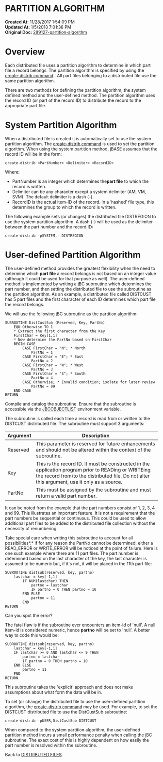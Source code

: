 # PARTITION ALGORITHM

**Created At:** 11/28/2017 1:54:09 PM  
**Updated At:** 1/5/2018 7:01:38 PM  
**Original Doc:** [289127-partition-algorithm](https://docs.jbase.com/44203-distributed-files/289127-partition-algorithm)  


# Overview 

Each distributed file uses a partition algorithm to determine in which part file a record belongs. The partition algorithm is specified by using the [create-distrib command](289128-create-distrib-command) . All part files belonging to a distributed file use the same partition algorithm.

There are two methods for defining the partition algorithm, the system defined method and the user-defined method. The partition algorithm uses the record ID (or part of the record ID) to distribute the record to the appropriate part file.



# System Partition Algorithm

When a distributed file is created it is automatically set to use the system partition algorithm. The [create-distrib command](289128-create-distrib-command) is used to set the partition algorithm. When using the system partition method, jBASE assumes that the record ID will be in the form:

```
create-distrib <PartNumber> <Delimiter> <RecordID>
```

Where:

- PartNumber is an integer which determines the**part file** to which the record is written.
- Delimiter can be any character except a system delimiter (AM, VM, SVM). The default delimiter is a dash (-).
- RecordID is the actual item-ID of the record. In a ‘hashed’ file type, this determines the group to which the record is written.




The following example sets (or changes) the distributed file DISTREGION to use the system partition algorithm. A dash (-) will be used as the delimiter between the part number and the record ID:

```
create-distrib -pSYSTEM,- DISTREGION
```





# User-defined Partition Algorithm

The user-defined method provides the greatest flexibility when the need to determine which **part file** a record belongs is not based on an integer value (although it could be used for that purpose as well). The user-defined method is implemented by writing a jBC subroutine which determines the part number, and then setting the distributed file to use the subroutine as the partition algorithm. As an example, a distributed file called DISTCUST has 5 part files and the first character of each ID determines which part file the record belongs.

We will use the following jBC subroutine as the partition algorithm:

```
SUBROUTINE DistCustSub (Reserved, Key, PartNo)
    EQU Otherwise TO 1
    * Extract the first character from the Key
    FirstChar = Key[1,1]
    * Now determine the PartNo based on FirstChar
    BEGIN CASE
        CASE FirstChar = "N"; * North
            PartNo = 1
        CASE FirstChar = "E"; * East
            PartNo = 2
        CASE FirstChar = "W"; * West
            PartNo = 3
        CASE FirstChar = "S"; * South
            PartNo = 4
        CASE Otherwise; * Invalid condition; isolate for later review
            PartNo = 99
    END CASE
RETURN
```

Compile and catalog the subroutine. Ensure that the subroutine is accessible via the [JBCOBJECTLIST](jbcobjectlist) environment variable.

The subroutine is called each time a record is read from or written to the DISTCUST distributed file. The subroutine must support 3 arguments:


| Argument<br> | Description<br> |
| --- | --- |
| Reserved<br> | This parameter is reserved for future enhancements and should not be altered within the context of the subroutine.<br> |
| Key<br> | This is the record ID. It must be constructed in the application program prior to READing or WRITEing the record from/to the distributed file. Do not alter this argument, use it only as a source.<br> |
| PartNo<br> | This must be assigned by the subroutine and must return a valid part number.<br> |




It can be noted from the example that the part numbers consist of 1, 2, 3, 4 and 99. This illustrates an important feature. It is not a requirement that the part numbers be sequential or continuous. This could be used to allow additional part files to be added to the distributed file collection without the necessity of renumbering.

Take special care when writing this subroutine to account for all possibilities*.* If for any reason the PartNo cannot be determined, either a READ\_ERROR or WRITE\_ERROR will be noticed at the point of failure. Here is one such example where there are 11 part files. The part number is determined based on the last character of the key, the last character is assumed to be numeric but, if it's not, it will be placed in the 11th part file:



```
SUBROUTINE distsub(reserved, key, partno)
    lastchar = key[-1,1]
        IF NUM(lastchar) THEN
            partno = lastchar
            IF partno = 0 THEN partno = 10
        END ELSE
            partno = 11
        END
RETURN
```



Can you spot the error?

The fatal flaw is if the subroutine ever encounters an item-id of 'null'. A null item-id is considered numeric, hence **partno** will be set to 'null'. A better way to code this would be:

```
SUBROUTINE distsub(reserved, key, partno)
    lastchar = key[-1,1]
    IF lastchar >= 0 AND lastchar <= 9 THEN
        partno = lastchar
        IF partno = 0 THEN partno = 10
    END ELSE
        partno = 11
    END
RETURN
```

This subroutine takes the 'explicit' approach and does not make assumptions about what form the data will be in.

To set (or change) the distributed file to use the user-defined partition algorithm, the [create-distrib command](289128-create-distrib-command) may be used. For example, to set the DISTCUST distributed file to use the DistCustSub subroutine:

```
create-distrib -pUSER,DistCustSub DISTCUST
```

When compared to the system partition algorithm, the user-defined partition method incurs a small performance penalty when calling the jBC subroutine. The exact cost of this is highly dependent on how easily the part number is resolved within the subroutine.



Back to [DISTRIBUTED FILES](289126-distributed-files).
